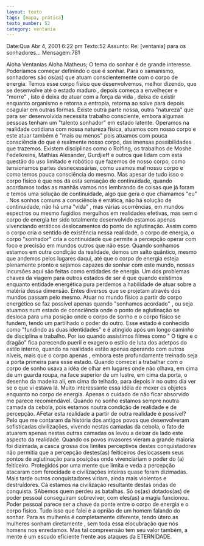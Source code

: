 ```yaml
---
layout: texto
tags: [mapa, prática]
texto_number: 52
category: ventania
---
```

Date:Qua Abr 4, 2001 6:22 pm
Texto:52
Assunto: Re: [ventania] para os sonhadores...
Mensagem:781

Aloha Ventanias 
Aloha Matheus; 
O tema do sonhar é de grande interesse. 
Poderíamos começar definindo o que é sonhar. 
Para o xamanismo, sonhadores são os(as) que atuam conscientemente com o corpo de energia. 
Temos esse corpo físico que desenvolvemos, melhor dizendo, que se desenvolve até o estado maduro , depois começa a envelhecer e "morre" , isto é deixa de atuar com a força da vida , deixa de existir enquanto organismo e retorna a entropia, retorna ao solve para depois coagular em outras formas. 
Existe outra parte nossa, outra "natureza" que para ser desenvolvida necessita trabalho consciente, embora algumas pessoas tenham um "talento sonhador" em estado latente. 
Operamos na realidade cotidiana com nossa natureza física, atuamos com nosso corpo e este atuar também é "mais ou menos" pois atuamos com pouca consciência do que é realmente nosso corpo, das imensas possibilidades que trazemos. 
Existem disciplinas como o Rolfing, os trabalhos de Moshe Fedelkreins, Mathias Alexander, Gurdjieff e outros que lidam com esta questão do uso limitado e robótico que fazemos de nosso corpo, como tensionamos partes desnecessárias, como usamos mal nosso corpo e como temos pouca consciência do mesmo. 
Mas apesar de tudo isso o corpo físico é que nos dá esta sensação de continuidade, quando acordamos todas as manhãs vamos nos lembrando de coisas que já foram e temos uma solução de continuidade, algo que gera o que chamamos "eu" . 
Nos sonhos comuns a consciência é errática, não há solução de continuidade, não há uma "vida" , mas várias ocorrências, em mundos espectros ou mesmo fugidios mergulhos em realidades efetivas, mas sem o corpo de energia ter sido totalmente desenvolvido estamos apenas vivenciando erráticos deslocamentos do ponto de aglutinação. 
Assim como o corpo cria o sentido de existência nessa realidade, o corpo de energia, o corpo "sonhador" cria a continuidade que permite a percepção operar com foco e precisão em mundos outros que não esse. 
Quando sonhamos estamos em outra condição da realidade, demos um salto quântico, mesmo que andemos pelos lugares daqui, até que o corpo de energia esteja plenamente pronto e sejamos capazes de sonhar com este mundo, nossas incursões aqui são feitas como entidades de energia. 
Um dos problemas chaves da viagem para outros estados de ser é que quando existimos enquanto entidade energética pura perdemos a habilidade de atuar sobre a matéria dessa dimensão. 
Entes diversos que se projetam através dos mundos passam pelo mesmo. 
Atuar no mundo físico a partir do corpo energético se faz possível apenas quando "sonhamos acordado" , ou seja atuamos num estado de consciência onde o ponto de aglutinação se desloca para uma posição onde o corpo de sonho e o corpo físico se fundem, tendo um partilhado o poder do outro. 
Esse estado é conhecido como "fundindo as duas identidades" e é atingido após um longo caminho de disciplina e trabalho. 
Por iso quando assistimos filmes como " O tigre e o dragão" fica parecendo pueril e exagero o estilo de luta dos adetpos do estilo interno, quando na realidade estão apenas operando com outros níveis, mais que o corpo apenas , embora este profundamente treinado seja a porta primeira para esse estado. 
Quando comecei a trabalhar com o corpo de sonho usava a idéa de olhar em lugares onde não olhava, em cima de um guarda roupa, na face superior de um lustre, em cima da porta, o desenho da madeira ali, em cima do telhado, para depois ir no outro dia ver se o que vi estava lá. 
Muito interessante essa idéia de mexer os objetos enquanto no corpo de energia. 
Apenas o cuidado de não ficar absorvido me parece recomendável. 
Quando no sonho estamos sempre noutra camada da cebola, pois estamos noutra condição de realidade e de percepção. 
AFetar esta realidade a partir de outra realidade é possível? 
Pelo que me contaram da história dos antigos povos que desenvolveram sofisticadas civilizações, vivendo nestas camadas da cebola, o fato de atuarem apenas nestas outras camadas os levou a deixar de lado este aspecto da realidade. 
Quando os povos invasores vieram a grande maioria foi dizimada, a casca grossa dos limites perceptivos destes conquistadores não permitia que a percepção destes(as) feiticeiros deslocassem seus pontos de aglutinação para posições onde vivenciariam o poder do (a) feiticeiro. 
Protegidos por uma mente que limita e veda a percepção atacaram com ferocidade e civilizações inteiras quase foram dizimadas. 
Mais tarde outros conquistadores viriam, ainda mais violentos e destruídores. 
Cá estamos na civilização resultante destas ondas de conquista. 
SAbemos quem perdeu as batalhas. 
Só os(as) dotados(as) de poder pessoal conseguiram sobreviver, com eles(as) a magia funcionou. 
Poder pessoal parece ser a chave da ponte entre o corpo de energia e o corpo físico. 
Tudo isso que falei é a opnião de um homem falando do sonhar. 
Para as mulherés é completamente diferente, tendo útero as mulheres sonham diretamente , sem toda essa elocubração que nós homens nos enredamos. 
Mas tal compreensão tem seu valor também, a mente é um escudo eficiente frente aos ataques da ETERNIDADE.
